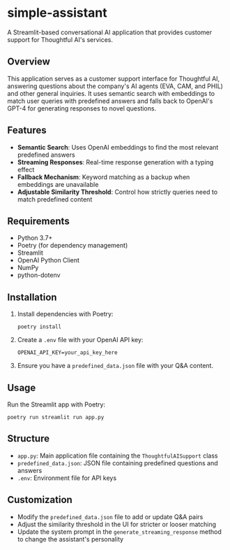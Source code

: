 # simple-assistant

A Streamlit-based conversational AI application that provides customer support for Thoughtful AI's services.

## Overview

This application serves as a customer support interface for Thoughtful AI, answering questions about the company's AI agents (EVA, CAM, and PHIL) and other general inquiries. It uses semantic search with embeddings to match user queries with predefined answers and falls back to OpenAI's GPT-4 for generating responses to novel questions.

## Features

- **Semantic Search**: Uses OpenAI embeddings to find the most relevant predefined answers
- **Streaming Responses**: Real-time response generation with a typing effect
- **Fallback Mechanism**: Keyword matching as a backup when embeddings are unavailable
- **Adjustable Similarity Threshold**: Control how strictly queries need to match predefined content

## Requirements

- Python 3.7+
- Poetry (for dependency management)
- Streamlit
- OpenAI Python Client
- NumPy
- python-dotenv

## Installation

1. Install dependencies with Poetry:
   ```
   poetry install
   ```

3. Create a `.env` file with your OpenAI API key:
   ```
   OPENAI_API_KEY=your_api_key_here
   ```

4. Ensure you have a `predefined_data.json` file with your Q&A content.

## Usage

Run the Streamlit app with Poetry:
```
poetry run streamlit run app.py
```

## Structure

- `app.py`: Main application file containing the `ThoughtfulAISupport` class
- `predefined_data.json`: JSON file containing predefined questions and answers
- `.env`: Environment file for API keys

## Customization

- Modify the `predefined_data.json` file to add or update Q&A pairs
- Adjust the similarity threshold in the UI for stricter or looser matching
- Update the system prompt in the `generate_streaming_response` method to change the assistant's personality
